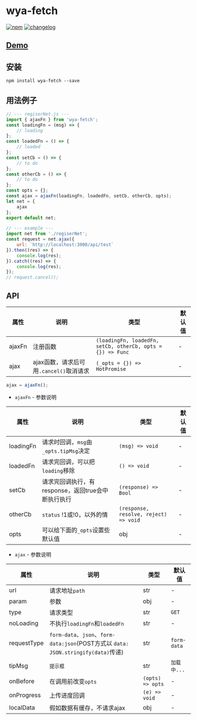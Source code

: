 # wya-fetch
[![npm][npm-image]][npm-url] [![changelog][changelog-image]][changelog-url]

## [Demo](https://wya-team.github.io/wya-webpack/demo/index.html)

## 安装
```
npm install wya-fetch --save
```
## 用法例子
```js
// --- regiserNet.js ---
import { ajaxFn } from 'wya-fetch';
const loadingFn = (msg) => {
	// loading
};
const loadedFn = () => {
	// loaded
};
const setCb = () => {
	// to do
};
const otherCb = () => {
	// to do
};
const opts = {};
const ajax = ajaxFn(loadingFn, loadedFn, setCb, otherCb, opts);
let net = {
	ajax
};
export default net;

// --- example ---
import net from './regiserNet';
const request = net.ajax({
	url: `http://localhost:3000/api/test`
}).then((res) => {
	console.log(res);
}).catch((res) => {
	console.log(res);
});
// request.cancel();
```
## API

属性 | 说明 | 类型 | 默认值
---|---|---|---
ajaxFn | 注册函数 | `(loadingFn, loadedFn, setCb, otherCb, opts = {}) => Func` | -
ajax | ajax函数，请求后可用`.cancel()`取消请求 | `(_opts = {}) => HotPromise` | -

```js
ajax = ajaxFn();
```

- `ajaxFn` - 参数说明

属性 | 说明 | 类型 | 默认值
---|---|---|---
loadingFn | 请求时回调，`msg`由 `_opts.tipMsg`决定 | `(msg) => void` | -
loadedFn | 请求完回调，可以把`loading`移除 | `() => void` | -
setCb | 请求完回调执行，有response，返回true会中断执行执行 | `(response) => Bool` | -
otherCb | `status` !1或!0，以外的情  | `(response, resolve, reject) => void` | -
opts | 可以给下面的`_opts`设置些默认值 | obj | -

- `ajax` - 参数说明

属性 | 说明 | 类型 | 默认值
---|---|---|---
url | 请求地址`path` | str | -
param | 参数 | obj | -
type | 请求类型 | str | `GET`
noLoading | 不执行`loadingFn`和`loadedFn` | str | -
requestType | `form-data`、`json`、`form-data:json`(POST方式以 `data: JSON.stringify(data)`传递) | str | `form-data`
tipMsg | `提示框` | str | `加载中...`
onBefore | 在调用前改变`opts` | `(opts) => opts` | -
onProgress | 上传进度回调 | `(e) => void` | -
localData | 假如数据有缓存，不请求ajax | obj | -



<!--  以下内容无视  -->
[changelog-image]: https://img.shields.io/badge/changelog-md-blue.svg
[changelog-url]: CHANGELOG.md

[npm-image]: https://img.shields.io/npm/v/wya-fetch.svg
[npm-url]: https://www.npmjs.com/package/wya-fetch
